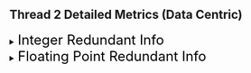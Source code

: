 ## Thread 2 Detailed Metrics (Data Centric)
<details><summary><font size="5" color="black">Integer Redundant Info</font></summary><blockquote>
<details><summary><font size="3" color="black">Static Object: xxx...</font></summary><blockquote><ul><li><font color="black">[xx%] Redundancy: xx Bytes </font></li><li><font color="black">Data Size: xxx GB/MB/KB/B</font></li><li><font color="black">Not Accessed Data: xx% (xxx Bytes)</font></li><li><font color="black">Redundant Data: xx% (xxx Bytes)</font></li><li><font color="black">Redmap: [0] ... [Data Size/128]</font></li></ul></blockquote></details>
<details><summary><font size="3" color="black">Dynamic Object</font></summary><blockquote><details><summary><font color="black">CCT Info:</font></summary><blockquote></blockquote></details>
<ul><li><font color="black">[xx%] Redundancy: xx Bytes </font></li><li><font color="black">Data Size: xxx GB/MB/KB/B</font></li><li><font color="black">Not Accessed Data: xx% (xxx Bytes)</font></li><li><font color="black">Redundant Data: xx% (xxx Bytes)</font></li><li><font color="black">Redmap: [0] ... [Data Size/128]</font></li></ul></blockquote></details>
</blockquote></details>
<details><summary><font size="5" color="black">Floating Point Redundant Info</font></summary><blockquote>
<details><summary><font size="3" color="black">Static Object: xxx...</font></summary><blockquote><ul><li><font color="black">[xx%] Redundancy: undefined </font></li><li><font color="black">Data Size: xxx GB/MB/KB/B</font></li><li><font color="black">Not Accessed Data: xx% (xxx Elements)</font></li><li><font color="black">Redundant Data: xx% (xxx Elements)</font></li><li><font color="black">Redmap: [0] ... [Data Size/128]</font></li></ul></blockquote></details>
<details><summary><font size="3" color="black">Dynamic Object</font></summary><blockquote><details><summary><font color="black">CCT Info:</font></summary><blockquote></blockquote></details>
<ul><li><font color="black">[xx%] Redundancy: undefined </font></li><li><font color="black">Data Size: xxx GB/MB/KB/B</font></li><li><font color="black">Not Accessed Data: xx% (xxx Elements)</font></li><li><font color="black">Redundant Data: xx% (xxx Elements)</font></li><li><font color="black">Redmap: [0] ... [Data Size/128]</font></li></ul></blockquote></details>
</blockquote></details>

